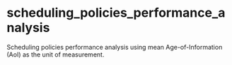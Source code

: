 # scheduling_policies_performance_analysis
Scheduling policies performance analysis using mean Age-of-Information (AoI) as the unit of measurement. 
